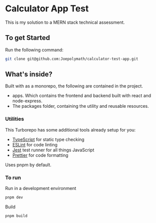 # Calculator App Test

This is my solution to a MERN stack technical assessment.

## To get Started

Run the following command:

```sh
git clone git@github.com:Joepolymath/calculator-test-app.git
```

## What's inside?

Built with as a monorepo, the following are contained in the project.

- apps. Which contains the frontend and backend built with react and node-express.
- The packages folder, containing the utility and reusable resources.

### Utilities

This Turborepo has some additional tools already setup for you:

- [TypeScript](https://www.typescriptlang.org/) for static type checking
- [ESLint](https://eslint.org/) for code linting
- [Jest](https://jestjs.io) test runner for all things JavaScript
- [Prettier](https://prettier.io) for code formatting

Uses pnpm by default.

### To run

Run in a development environment

```sh
pnpm dev
```

Build

```sh
pnpm build
```

